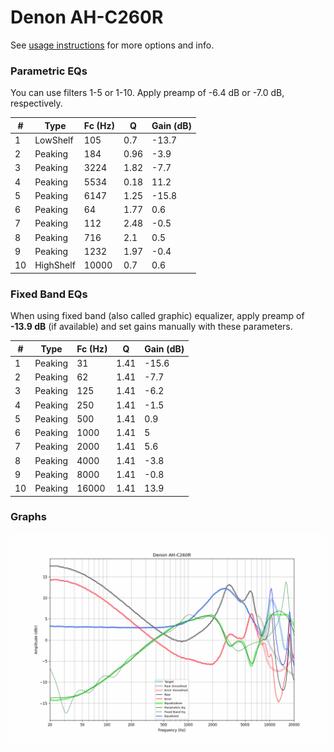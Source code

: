 # Denon AH-C260R
See [usage instructions](https://github.com/jaakkopasanen/AutoEq#usage) for more options and info.

### Parametric EQs
You can use filters 1-5 or 1-10. Apply preamp of -6.4 dB or -7.0 dB, respectively.

|   # | Type      |   Fc (Hz) |    Q |   Gain (dB) |
|-----|-----------|-----------|------|-------------|
|   1 | LowShelf  |       105 | 0.7  |       -13.7 |
|   2 | Peaking   |       184 | 0.96 |        -3.9 |
|   3 | Peaking   |      3224 | 1.82 |        -7.7 |
|   4 | Peaking   |      5534 | 0.18 |        11.2 |
|   5 | Peaking   |      6147 | 1.25 |       -15.8 |
|   6 | Peaking   |        64 | 1.77 |         0.6 |
|   7 | Peaking   |       112 | 2.48 |        -0.5 |
|   8 | Peaking   |       716 | 2.1  |         0.5 |
|   9 | Peaking   |      1232 | 1.97 |        -0.4 |
|  10 | HighShelf |     10000 | 0.7  |         0.6 |

### Fixed Band EQs
When using fixed band (also called graphic) equalizer, apply preamp of **-13.9 dB** (if available) and set gains manually with these parameters.

|   # | Type    |   Fc (Hz) |    Q |   Gain (dB) |
|-----|---------|-----------|------|-------------|
|   1 | Peaking |        31 | 1.41 |       -15.6 |
|   2 | Peaking |        62 | 1.41 |        -7.7 |
|   3 | Peaking |       125 | 1.41 |        -6.2 |
|   4 | Peaking |       250 | 1.41 |        -1.5 |
|   5 | Peaking |       500 | 1.41 |         0.9 |
|   6 | Peaking |      1000 | 1.41 |         5   |
|   7 | Peaking |      2000 | 1.41 |         5.6 |
|   8 | Peaking |      4000 | 1.41 |        -3.8 |
|   9 | Peaking |      8000 | 1.41 |        -0.8 |
|  10 | Peaking |     16000 | 1.41 |        13.9 |

### Graphs
![](./Denon%20AH-C260R.png)
